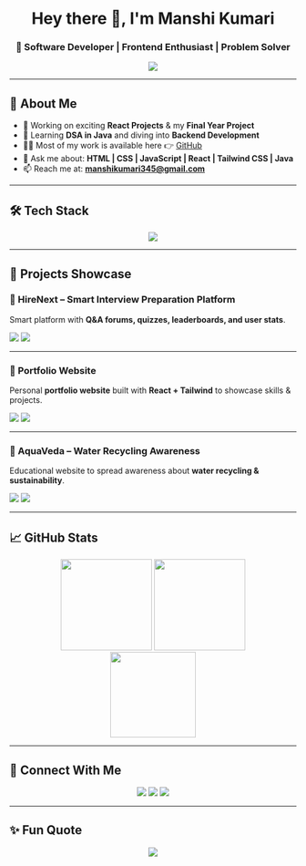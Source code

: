 <h1 align="center">Hey there 👋, I'm Manshi Kumari</h1>
<h3 align="center">🚀 Software Developer | Frontend Enthusiast | Problem Solver</h3>

<p align="center">
  <img src="https://readme-typing-svg.demolab.com?font=Fira+Code&weight=700&size=28&duration=1500&pause=600&color=FF5733&center=true&vCenter=true&width=650&lines=🚀+Frontend+Developer;🎨+React+%2B+Tailwind+Enthusiast;📚+DSA+in+Java+Learner;✨+Loves+Building+Clean+UI" />
</p>


---

## 🌟 About Me  

- 🔭 Working on exciting **React Projects** & my **Final Year Project**  
- 🌱 Learning **DSA in Java** and diving into **Backend Development**  
- 👩‍💻 Most of my work is available here 👉 [GitHub](https://github.com/manshikumari67)  
- 💬 Ask me about: **HTML | CSS | JavaScript | React | Tailwind CSS | Java**  
- 📫 Reach me at: **manshikumari345@gmail.com**  

---

## 🛠️ Tech Stack  

<div align="center">
  <img src="https://skillicons.dev/icons?i=html,css,js,react,tailwind,java,git,github,vscode" />
</div>

---

## 🚀 Projects Showcase  

### 🔹 HireNext – Smart Interview Preparation Platform  
Smart platform with **Q&A forums, quizzes, leaderboards, and user stats**.  
<p>
  <a href="https://github.com/manshikumari67/HireNext"><img src="https://img.shields.io/badge/GitHub-100000?style=for-the-badge&logo=github&logoColor=white" /></a>
  <a href="https://your-live-demo-link.com"><img src="https://img.shields.io/badge/Live_Demo-28a745?style=for-the-badge&logo=vercel&logoColor=white" /></a>
</p>

---

### 🔹 Portfolio Website  
Personal **portfolio website** built with **React + Tailwind** to showcase skills & projects.  
<p>
  <a href="https://github.com/manshikumari67/Portfolio"><img src="https://img.shields.io/badge/GitHub-100000?style=for-the-badge&logo=github&logoColor=white" /></a>
  <a href="https://your-portfolio-link.com"><img src="https://img.shields.io/badge/Live_Demo-28a745?style=for-the-badge&logo=vercel&logoColor=white" /></a>
</p>

---

### 🔹 AquaVeda – Water Recycling Awareness  
Educational website to spread awareness about **water recycling & sustainability**.  
<p>
  <a href="https://github.com/manshikumari67/AquaVeda"><img src="https://img.shields.io/badge/GitHub-100000?style=for-the-badge&logo=github&logoColor=white" /></a>
  <a href="https://your-aquaveda-link.com"><img src="https://img.shields.io/badge/Live_Demo-28a745?style=for-the-badge&logo=vercel&logoColor=white" /></a>
</p>

---

## 📈 GitHub Stats  

<div align="center">
  <img src="https://github-readme-stats.vercel.app/api?username=manshikumari67&show_icons=true&theme=radical&hide_border=true" height="160" />
  <img src="https://github-readme-streak-stats.herokuapp.com/?user=manshikumari67&theme=radical&hide_border=true" height="160" />
</div>

<div align="center">
  <img src="https://github-readme-stats.vercel.app/api/top-langs/?username=manshikumari67&layout=compact&theme=radical&hide_border=true" height="150" />
</div>

---

## 🔗 Connect With Me  

<p align="center">
  <a href="mailto:manshikumari345@gmail.com"><img src="https://img.shields.io/badge/Gmail-D14836?style=for-the-badge&logo=gmail&logoColor=white" /></a>
  <a href="https://linkedin.com/in/your-linkedin-profile"><img src="https://img.shields.io/badge/LinkedIn-0077B5?style=for-the-badge&logo=linkedin&logoColor=white" /></a>
  <a href="https://github.com/manshikumari67"><img src="https://img.shields.io/badge/GitHub-100000?style=for-the-badge&logo=github&logoColor=white" /></a>
</p>

---

## ✨ Fun Quote  

<p align="center">
  <img src="https://quotes-github-readme.vercel.app/api?type=horizontal&theme=radical" />
</p>



